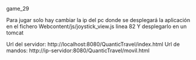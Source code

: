 game_29

Para jugar solo hay cambiar la ip del pc donde se desplegará la aplicación en el fichero Webcontent/js/joystick_view.js linea 82
Y desplegarlo en un tomcat

Url del servidor: http://localhost:8080/QuanticTravel/index.html
Url de mandos: http://ip-servidor:8080/QuanticTravel/movil.html

